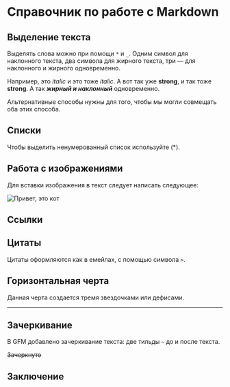 # Справочник по работе с Markdown

## Выделение текста

Выделять слова можно при помощи `*` и `_`. Одним символ для наклонного текста, два символа для жирного текста, три — для наклонного и жирного одновременно.

Например, это _italic_ и это тоже *italic*. А вот так уже __strong__, и так тоже **strong**. А так ***жирный и наклонный*** одновременно.

Альтернативные способы нужны для того, чтобы мы могли совмещать оба этих способа. 

## Списки

Чтобы выделить ненумерованный список используйте (*).

## Работа с изображениями

Для вставки изображения в текст следует написать следующее:

![Привет, это кот](Cat.jpg)

## Ссылки

## Цитаты

Цитаты оформляются как в емейлах, с помощью символа `>`.

## Горизонтальная черта

Данная черта создается тремя звездочками или дефисами.

***

## Зачеркивание

В GFM добавлено зачеркивание текста: две тильды `~` до и после текста.

~~Зачеркнуто~~

## Заключение

